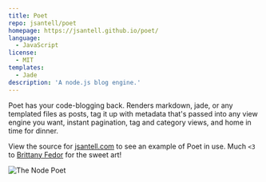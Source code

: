 ```yaml
---
title: Poet
repo: jsantell/poet
homepage: https://jsantell.github.io/poet/
language:
  - JavaScript
license:
  - MIT
templates:
  - Jade
description: 'A node.js blog engine.'
---
```


Poet has your code-blogging back. Renders markdown, jade, or any templated files as posts, tag it up with metadata that's passed into any view engine you want, instant pagination, tag and category views, and home in time for dinner.

View the source for [jsantell.com](https://github.com/jsantell/jsantell.com) to see an example of Poet in use. Much `<3` to [Brittany Fedor](https://bfedor.com/) for the sweet art!

![The Node Poet](https://raw.github.com/jsantell/poet/gh-pages/img/poet.png)
